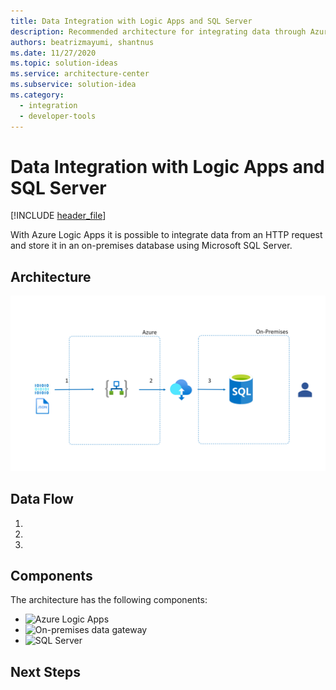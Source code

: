 ```yaml
---
title: Data Integration with Logic Apps and SQL Server  
description: Recommended architecture for integrating data through Azure Logic Apps and storing it in an on-premises database using SQL Server.
authors: beatrizmayumi, shantnus
ms.date: 11/27/2020
ms.topic: solution-ideas
ms.service: architecture-center
ms.subservice: solution-idea
ms.category:
  - integration
  - developer-tools
---
```


# Data Integration with Logic Apps and SQL Server  

[!INCLUDE [header_file](../../../includes/sol-idea-header.md)]
 
With Azure Logic Apps it is possible to integrate data from an HTTP request and store it in an on-premises database using Microsoft SQL Server.  



## Architecture
![Architecture diagram - Data Integration with Logic Apps and SQL Server](../media/data-integration-with-logic-apps.png)

## Data Flow

1.
2.
3.


## Components

The architecture has the following components: 

- ![Azure Logic Apps](https://docs.microsoft.com/en-us/azure/logic-apps/quickstart-create-first-logic-app-workflow)
- ![On-premises data gateway](https://docs.microsoft.com/en-us/power-bi/connect-data/service-gateway-onprem)
- ![SQL Server](https://docs.microsoft.com/en-us/sql/?view=sql-server-ver15)


## Next Steps

